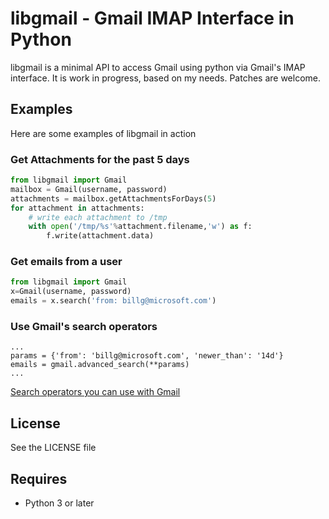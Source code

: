 # libgmail - Gmail IMAP Interface in Python
libgmail is a minimal API to access Gmail using python via Gmail's IMAP interface.
It is work in progress, based on my needs. Patches are welcome. 

## Examples
Here are some examples of libgmail in action

### Get Attachments for the past 5 days
```python
from libgmail import Gmail
mailbox = Gmail(username, password)
attachments = mailbox.getAttachmentsForDays(5)
for attachment in attachments:
    # write each attachment to /tmp
    with open('/tmp/%s'%attachment.filename,'w') as f:
        f.write(attachment.data)
```

### Get emails from a user
```python
from libgmail import Gmail
x=Gmail(username, password)
emails = x.search('from: billg@microsoft.com')
```

### Use Gmail's search operators
```
...
params = {'from': 'billg@microsoft.com', 'newer_than': '14d'}
emails = gmail.advanced_search(**params)
...
```

[Search operators you can use with Gmail](https://support.google.com/mail/answer/7190?hl=en)

## License
See the LICENSE file

## Requires
* Python 3 or later
